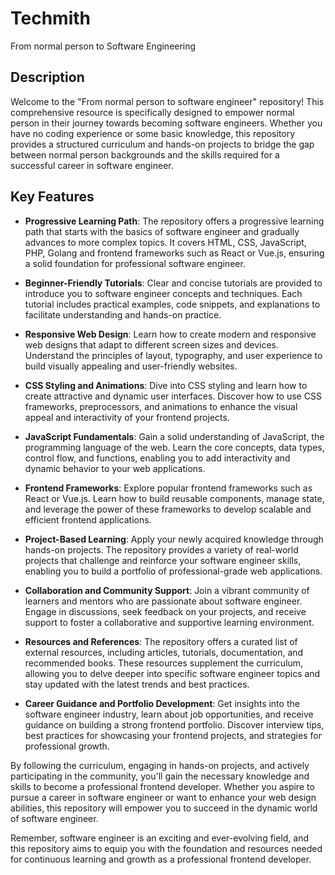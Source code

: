 # Techmith
From normal person to Software Engineering

## Description
Welcome to the "From normal person to software engineer" repository! This comprehensive resource is specifically designed to empower normal person in their journey towards becoming software engineers. Whether you have no coding experience or some basic knowledge, this repository provides a structured curriculum and hands-on projects to bridge the gap between normal person backgrounds and the skills required for a successful career in software engineer.

## Key Features

- **Progressive Learning Path**: The repository offers a progressive learning path that starts with the basics of software engineer and gradually advances to more complex topics. It covers HTML, CSS, JavaScript, PHP, Golang and frontend frameworks such as React or Vue.js, ensuring a solid foundation for professional software engineer.

- **Beginner-Friendly Tutorials**: Clear and concise tutorials are provided to introduce you to software engineer concepts and techniques. Each tutorial includes practical examples, code snippets, and explanations to facilitate understanding and hands-on practice.

- **Responsive Web Design**: Learn how to create modern and responsive web designs that adapt to different screen sizes and devices. Understand the principles of layout, typography, and user experience to build visually appealing and user-friendly websites.

- **CSS Styling and Animations**: Dive into CSS styling and learn how to create attractive and dynamic user interfaces. Discover how to use CSS frameworks, preprocessors, and animations to enhance the visual appeal and interactivity of your frontend projects.

- **JavaScript Fundamentals**: Gain a solid understanding of JavaScript, the programming language of the web. Learn the core concepts, data types, control flow, and functions, enabling you to add interactivity and dynamic behavior to your web applications.

- **Frontend Frameworks**: Explore popular frontend frameworks such as React or Vue.js. Learn how to build reusable components, manage state, and leverage the power of these frameworks to develop scalable and efficient frontend applications.

- **Project-Based Learning**: Apply your newly acquired knowledge through hands-on projects. The repository provides a variety of real-world projects that challenge and reinforce your software engineer skills, enabling you to build a portfolio of professional-grade web applications.

- **Collaboration and Community Support**: Join a vibrant community of learners and mentors who are passionate about software engineer. Engage in discussions, seek feedback on your projects, and receive support to foster a collaborative and supportive learning environment.

- **Resources and References**: The repository offers a curated list of external resources, including articles, tutorials, documentation, and recommended books. These resources supplement the curriculum, allowing you to delve deeper into specific software engineer topics and stay updated with the latest trends and best practices.

- **Career Guidance and Portfolio Development**: Get insights into the software engineer industry, learn about job opportunities, and receive guidance on building a strong frontend portfolio. Discover interview tips, best practices for showcasing your frontend projects, and strategies for professional growth.

By following the curriculum, engaging in hands-on projects, and actively participating in the community, you'll gain the necessary knowledge and skills to become a professional frontend developer. Whether you aspire to pursue a career in software engineer or want to enhance your web design abilities, this repository will empower you to succeed in the dynamic world of software engineer.

Remember, software engineer is an exciting and ever-evolving field, and this repository aims to equip you with the foundation and resources needed for continuous learning and growth as a professional frontend developer.

